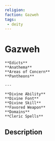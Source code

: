 ```yaml
---
religion: 
faction: Gazweh
tags:
 - deity
---
```

# Gazweh

```ad-deity
**Edicts**
**Anathema**
**Areas of Concern**
**Pantheons**

---

**Divine Ability**
**Divine Font**
**Divine Skill**
**Favored Weapon**
**Domains**
**Cleric Spells** 
```

## Description
